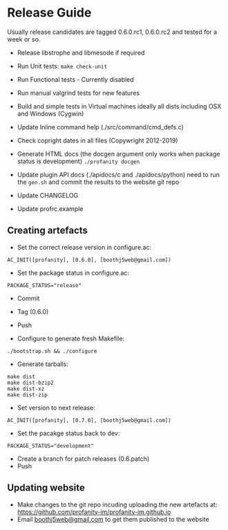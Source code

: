 # Release Guide

Usually release candidates are tagged 0.6.0.rc1, 0.6.0.rc2 and tested for a week or so.

* Release libstrophe and libmesode if required

* Run Unit tests: `make check-unit`
* Run Functional tests - Currently disabled
* Run manual valgrind tests for new features
* Build and simple tests in Virtual machines ideally all dists including OSX and Windows (Cygwin)

* Update Inline command help (./src/command/cmd_defs.c)
* Check copright dates in all files (Copywright 2012-2019)

* Generate HTML docs (the docgen argument only works when package status is development)
    `./profanity docgen`

* Update plugin API docs (./apidocs/c and ./apidocs/python) need to run the `gen.sh` and commit the results to the website git repo
* Update CHANGELOG
* Update profrc.example

## Creating artefacts
* Set the correct release version in configure.ac:

```
AC_INIT([profanity], [0.6.0], [boothj5web@gmail.com])
```

* Set the package status in configure.ac:

```
PACKAGE_STATUS="release"
```

* Commit
* Tag (0.6.0)
* Push

* Configure to generate fresh Makefile:

```
./bootstrap.sh && ./configure
```

* Generate tarballs:

```
make dist
make dist-bzip2
make dist-xz
make dist-zip
```

* Set version to next release:

```
AC_INIT([profanity], [0.7.0], [boothj5web@gmail.com])
```

* Set the pacakge status back to dev:

```
PACKAGE_STATUS="development"
```

* Create a branch for patch releases (0.6.patch)
* Push

## Updating website
  * Make changes to the git repo incuding uploading the new artefacts at:
        https://github.com/profanity-im/profanity-im.github.io
  * Email boothj5web@gmail.com to get them published to the website
